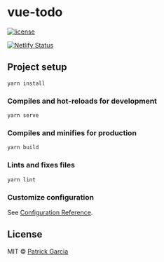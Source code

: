 # vue-todo

[![license](https://img.shields.io/github/license/LFeh/frontend-feed.svg)](./license.md)

[![Netlify Status](https://api.netlify.com/api/v1/badges/8b65ca2c-a51a-45b2-a4f2-e5cc07837ad0/deploy-status)](https://app.netlify.com/sites/vue-todo-trickvg/deploys)

## Project setup
```
yarn install
```

### Compiles and hot-reloads for development
```
yarn serve
```

### Compiles and minifies for production
```
yarn build
```

### Lints and fixes files
```
yarn lint
```

### Customize configuration
See [Configuration Reference](https://cli.vuejs.org/config/).

## License
MIT © [Patrick Garcia](https://github.com/trickvg)

